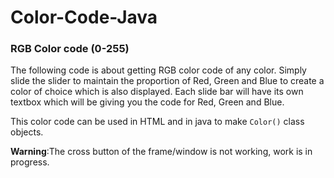 # Color-Code-Java

### RGB Color code (0-255) ###

The following code is about getting RGB color code of any color. Simply slide the slider to maintain the proportion
of Red, Green and Blue to create a color of choice which is also displayed. Each slide bar will have its own textbox which will
be giving you the code for Red, Green and Blue.

This color code can be used in HTML and in java to make `Color()` class objects. 

**Warning**:The cross button of the frame/window is not working, work is in progress.
